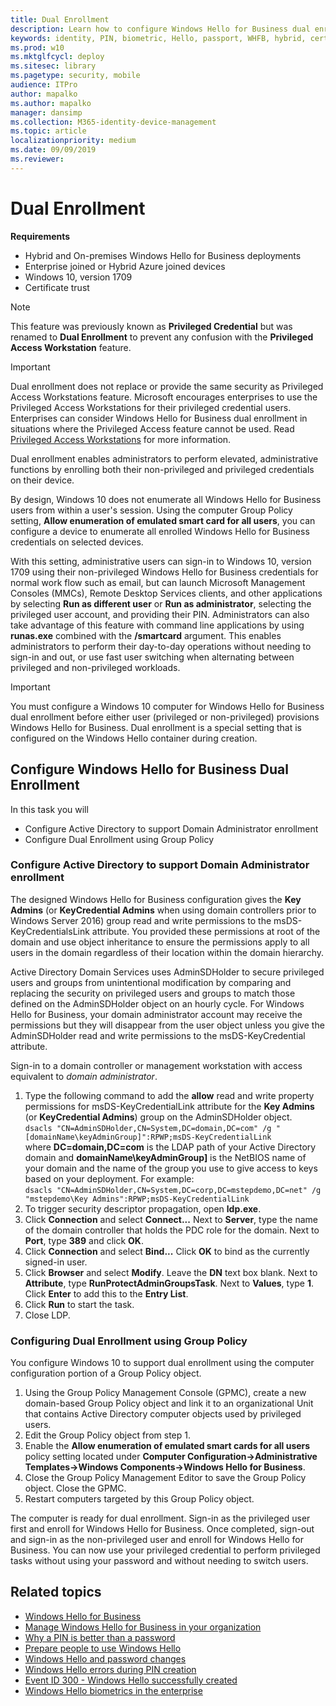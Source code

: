 ```yaml
---
title: Dual Enrollment
description: Learn how to configure Windows Hello for Business dual enrollment. Also, learn how to configure Active Directory to support Domain Administrator enrollment.
keywords: identity, PIN, biometric, Hello, passport, WHFB, hybrid, cert-trust, device, registration, unlock, dual enrollment,
ms.prod: w10
ms.mktglfcycl: deploy
ms.sitesec: library
ms.pagetype: security, mobile
audience: ITPro
author: mapalko
ms.author: mapalko
manager: dansimp
ms.collection: M365-identity-device-management
ms.topic: article
localizationpriority: medium
ms.date: 09/09/2019
ms.reviewer: 
---
```


# Dual Enrollment

**Requirements**

* Hybrid and On-premises Windows Hello for Business deployments
* Enterprise joined or Hybrid Azure joined devices
* Windows 10, version 1709
* Certificate trust

> [!NOTE]
> This feature was previously known as **Privileged Credential** but was renamed to **Dual Enrollment** to prevent any confusion with the **Privileged Access Workstation** feature.

> [!IMPORTANT]
> Dual enrollment does not replace or provide the same security as Privileged Access Workstations feature.  Microsoft encourages enterprises to use the Privileged Access Workstations for their privileged credential users.  Enterprises can consider Windows Hello for Business dual enrollment in situations where the Privileged Access feature cannot be used.  Read [Privileged Access Workstations](https://docs.microsoft.com/windows-server/identity/securing-privileged-access/privileged-access-workstations) for more information.

Dual enrollment enables administrators to perform elevated, administrative functions by enrolling both their non-privileged and privileged credentials on their device.

By design, Windows 10 does not enumerate all Windows Hello for Business users from within a user's session.  Using the computer Group Policy setting, **Allow enumeration of emulated smart card for all users**, you can configure a device to enumerate all enrolled Windows Hello for Business credentials on selected devices.

With this setting, administrative users can sign-in to Windows 10, version 1709 using their non-privileged Windows Hello for Business credentials for normal work flow such as email, but can launch Microsoft Management Consoles (MMCs), Remote Desktop Services clients, and other applications by selecting **Run as different user** or **Run as administrator**, selecting the privileged user account, and providing their PIN.  Administrators can also take advantage of this feature with command line applications by using **runas.exe** combined with the **/smartcard** argument.  This enables administrators to perform their day-to-day operations without needing to sign-in and out, or use fast user switching when alternating between privileged and non-privileged workloads.

> [!IMPORTANT]
> You must configure a Windows 10 computer for Windows Hello for Business dual enrollment before either user (privileged or non-privileged) provisions Windows Hello for Business.  Dual enrollment is a special setting that is configured on the Windows Hello container during creation.

## Configure Windows Hello for Business Dual Enrollment

In this task you will

* Configure Active Directory to support Domain Administrator enrollment
* Configure Dual Enrollment using Group Policy

### Configure Active Directory to support Domain Administrator enrollment

The designed Windows Hello for Business configuration gives the **Key Admins** (or **KeyCredential Admins** when using domain controllers prior to Windows Server 2016) group read and write permissions to the msDS-KeyCredentialsLink attribute.  You provided these permissions at root of the domain and use object inheritance to ensure the permissions apply to all users in the domain regardless of their location within the domain hierarchy.

Active Directory Domain Services uses AdminSDHolder to secure privileged users and groups from unintentional modification by comparing and replacing the security on privileged users and groups to match those defined on the AdminSDHolder object on an hourly cycle. For Windows Hello for Business, your domain administrator account may receive the permissions but they will disappear from the user object unless you give the AdminSDHolder read and write permissions to the msDS-KeyCredential attribute.

Sign-in to a domain controller or management workstation with access equivalent to _domain administrator_.

1. Type the following command to add the **allow** read and write property permissions for msDS-KeyCredentialLink attribute for the **Key Admins** (or **KeyCredential Admins**) group on the AdminSDHolder object.</br>
```dsacls "CN=AdminSDHolder,CN=System,DC=domain,DC=com" /g "[domainName\keyAdminGroup]":RPWP;msDS-KeyCredentialLink```</br>
where **DC=domain,DC=com** is the LDAP path of your Active Directory domain and **domainName\keyAdminGroup]** is the NetBIOS name of your domain and the name of the group you use to give access to keys based on your deployment.  For example:</br>
```dsacls "CN=AdminSDHolder,CN=System,DC=corp,DC=mstepdemo,DC=net" /g "mstepdemo\Key Admins":RPWP;msDS-KeyCredentialLink```
2. To trigger security descriptor propagation, open **ldp.exe**.
3. Click **Connection** and select **Connect...**  Next to **Server**, type the name of the domain controller that holds the PDC role for the domain. Next to **Port**, type **389** and click **OK**.
4. Click **Connection** and select **Bind...**  Click **OK** to bind as the currently signed-in user.
5. Click **Browser** and select **Modify**.  Leave the **DN** text box blank.  Next to **Attribute**, type **RunProtectAdminGroupsTask**. Next to **Values**, type **1**.  Click **Enter** to add this to the **Entry List**.
6. Click **Run** to start the task.
7. Close LDP.  

### Configuring Dual Enrollment using Group Policy

You configure Windows 10 to support dual enrollment using the computer configuration portion of a Group Policy object.

1. Using the Group Policy Management Console (GPMC), create a new domain-based Group Policy object and link it to an organizational Unit that contains Active Directory computer objects used by privileged users.
2. Edit the Group Policy object from step 1.
3. Enable the **Allow enumeration of emulated smart cards for all users** policy setting located under **Computer Configuration->Administrative Templates->Windows Components->Windows Hello for Business**.
4. Close the Group Policy Management Editor to save the Group Policy object.  Close the GPMC.
5. Restart computers targeted by this Group Policy object.

The computer is ready for dual enrollment.  Sign-in as the privileged user first and enroll for Windows Hello for Business. Once completed, sign-out and sign-in as the non-privileged user and enroll for Windows Hello for Business.  You can now use your privileged credential to perform privileged tasks without using your password and without needing to switch users.

## Related topics

* [Windows Hello for Business](hello-identity-verification.md)
* [Manage Windows Hello for Business in your organization](hello-manage-in-organization.md)
* [Why a PIN is better than a password](hello-why-pin-is-better-than-password.md)
* [Prepare people to use Windows Hello](hello-prepare-people-to-use.md)
* [Windows Hello and password changes](hello-and-password-changes.md)
* [Windows Hello errors during PIN creation](hello-errors-during-pin-creation.md)
* [Event ID 300 - Windows Hello successfully created](hello-event-300.md)
* [Windows Hello biometrics in the enterprise](hello-biometrics-in-enterprise.md)
